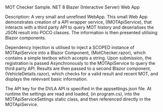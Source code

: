 MOT Checker Sample.
NET 8 Blazer (Interactive Server) Web App

Description:
A very small and unrefined WebApp. 
This small Web App demonstrates creation of a API wrapper service, (IMOTApiService), that interacts with a third party API to query MOT history and deserialises the JSON result into POCO classes.
The information is then presented utilising Blazor components.

Dependency Injection is utilised to inject a SCOPED instance of MOTApiService into a Blazor Component, (MotChecker.razor), which contains a simple textbox which accepts a string. Upon submission, the registration is passed Asynchronously to the MOTApiService to query the third party API. Results are then passed to a second Blazor component, (VehicleDetails.razor), which checks for a valid result and recent MOT, and displays the relevvant basic information.

The API key for the DVLA API is specified in the appsettings.json file. At runtime the settings are read and loaded, (in program.cs), into the MOTApiServiceSettings static class, and then referenced directly in the MOTApiService.
